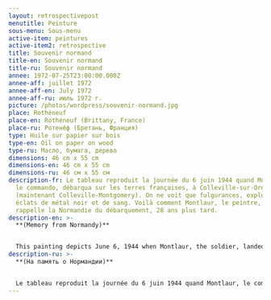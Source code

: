 ```yaml
---
layout: retrospectivepost
menutitle: Peinture
sous-menu: Sous-menu
active-item: peintures
active-item2: retrospective
title: Souvenir normand
title-en: Souvenir normand
title-ru: Souvenir normand
annee: 1972-07-25T23:00:00.000Z
annee-aff: juillet 1972
annee-aff-en: July 1972
annee-aff-ru: июль 1972 г.
picture: /photos/wordpress/souvenir-normand.jpg
place: Rothéneuf
place-en: Rothéneuf (Brittany, France)
place-ru: Ротенёф (Бретань, Франция)
type: Huile sur papier sur bois
type-en: Oil on paper on wood
type-ru: Масло, бумага, дерево
dimensions: 46 cm x 55 cm
dimensions-en: 46 cm x 55 cm
dimensions-ru: 46 см x 55 см
description-fr: Le tableau reproduit la journée du 6 juin 1944 quand Montlaur,
  le commando, débarqua sur les terres françaises, à Colleville-sur-Orne
  (maintenant Colleville-Montgomery). On ne voit que fulgurances, explosions,
  éclats de métal noir et de sang. Voilà comment Montlaur, le peintre, se
  rappelle la Normandie du débarquement, 28 ans plus tard.
description-en: >-
  **(Memory from Normandy)**


  This painting depicts June 6, 1944 when Montlaur, the soldier, landed on the French beaches, at Colleville-sur-Orne (now Colleville-Montgomery). We can only see flashes, explosions, shards of black metal, blood. This is how Montlaur, the artist, remembers Normandy on D-Day, 28 years later.
description-ru: >-
  **(На память о Нормандии)**


  Le tableau reproduit la journée du 6 juin 1944 quand Montlaur, le commando, débarqua sur les terres françaises, à Colleville-sur-Orne (maintenant Colleville-Montgomery). On ne voit que fulgurances, explosions, éclats de métal noir et de sang. Voilà comment Montlaur, le peintre, se rappelle la Normandie du débarquement, 28 ans plus tard.
---
```

